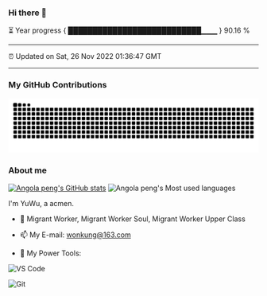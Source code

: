### Hi there 👋

⏳ Year progress { ███████████████████████████▁▁▁ } 90.16 %

---

⏰ Updated on Sat, 26 Nov 2022 01:36:47 GMT

---
### My GitHub Contributions    

![](https://raw.githubusercontent.com/pzxy/pzxy/main/assets/github-contribution-grid-snake.svg)          

### About me      

[![Angola peng's GitHub stats](https://github-readme-stats.vercel.app/api?username=pzxy&show_icons=true&theme=radical)](https://github.com/anuraghazra/github-readme-stats)
![Angola peng's Most used languages](https://github-readme-stats.vercel.app/api/top-langs/?username=pzxy&layout=compact&hide_border=true&langs_count=10)


I'm YuWu, a acmen.   

[//]: # (一个差点就开悟的男人，因为找不到任何开悟的理由，也不知道开悟是什么东西。平常不善言辞，却喜欢激扬文字，粪土当年万户侯。)


- 🔭 Migrant Worker, Migrant Worker Soul, Migrant Worker Upper Class

- 📫 My E-mail: wonkung@163.com          

- 🔧 My Power Tools: </br>   

![VS Code](https://img.shields.io/badge/%E5%86%99%E4%BD%9C%E5%B7%A5%E5%85%B7-VS%20Code-blue)     

![Git](https://img.shields.io/badge/-Git-black?style=plastic&logo=git)     

